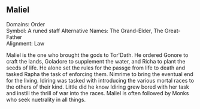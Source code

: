 ## Maliel
Domains: Order  
Symbol: A runed staff
Alternative Names: The Grand-Elder, The Great-Father  
Alignment: Law

Maliel is the one who brought the gods to Tor'Dath. He ordered Gonore to craft the lands, Goladore to supplement the water, and Richa to plant the seeds of life. He alone set the rules for the passge from life to death and tasked Rapha the task of enforcing them. Nimrime to bring the eventual end for the living. Idiring was tasked with introducing the various mortal races to the others of their kind. Little did he know Idiring grew bored with her task and instill the thrill of war into the races. Maliel is often followed by Monks who seek nuetrality in all things.  